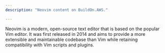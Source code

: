 ```yaml
---
description: "Neovim content on BuildOn.AWS."

---
```

Neovim is a modern, open-source text editor that is based on the popular Vim editor. It was first released in 2014 and aims to provide a more extensible and maintainable codebase than Vim while retaining compatibility with Vim scripts and plugins.
